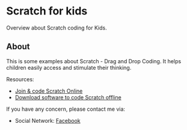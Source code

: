 # Scratch for kids

Overview about Scratch coding for Kids.

## About

This is some examples about Scratch - Drag and Drop Coding. It helps children easily access and stimulate their thinking.

Resources:

- [Join & code Scratch Online](https://scratch.mit.edu/)
- [Download software to code Scratch offline](https://scratch.mit.edu/download)

If you have any concern, please contact me via:

- Social Network: [Facebook](www.facebook.com/pororo1001)
